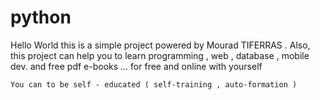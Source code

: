 # python
   Hello World this is a simple project powered by Mourad TIFERRAS . Also, this project can help you to learn programming  , web , database , mobile dev. and free pdf e-books ...   for free and online with yourself

    You can to be self - educated ( self-training , auto-formation )
